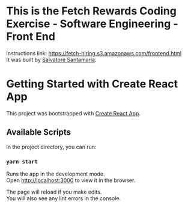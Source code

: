 # This is the Fetch Rewards Coding Exercise - Software Engineering - Front End

Instructions link: https://fetch-hiring.s3.amazonaws.com/frontend.html  
It was built by [Salvatore Santamaria](http://www.salvatoresantamaria.com).  

# Getting Started with Create React App

This project was bootstrapped with [Create React App](https://github.com/facebook/create-react-app).

## Available Scripts

In the project directory, you can run:

### `yarn start`

Runs the app in the development mode.\
Open [http://localhost:3000](http://localhost:3000) to view it in the browser.

The page will reload if you make edits.\
You will also see any lint errors in the console.

